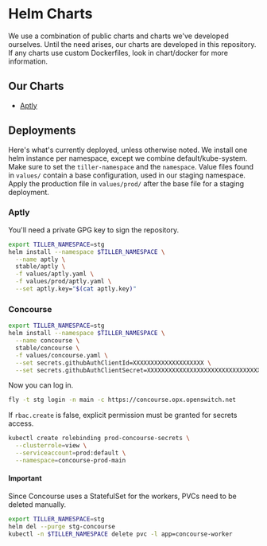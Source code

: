 # Helm Charts

We use a combination of public charts and charts we've developed ourselves. Until the need arises, our charts are developed in this repository. If any charts use custom Dockerfiles, look in chart/docker for more information.

## Our Charts

- [Aptly](stable/aptly/README.md)

## Deployments

Here's what's currently deployed, unless otherwise noted. We install one helm instance per namespace, except we combine default/kube-system. Make sure to set the `tiller-namespace` and the `namespace`. Value files found in `values/` contain a base configuration, used in our staging namespace. Apply the production file in `values/prod/` after the base file for a staging deployment.

### Aptly

You'll need a private GPG key to sign the repository.

```bash
export TILLER_NAMESPACE=stg
helm install --namespace $TILLER_NAMESPACE \
  --name aptly \
  stable/aptly \
  -f values/aptly.yaml \
  -f values/prod/aptly.yaml \
  --set aptly.key="$(cat aptly.key)"
```

### Concourse

```bash
export TILLER_NAMESPACE=stg
helm install --namespace $TILLER_NAMESPACE \
  --name concourse \
  stable/concourse \
  -f values/concourse.yaml \
  --set secrets.githubAuthClientId=XXXXXXXXXXXXXXXXXXXX \
  --set secrets.githubAuthClientSecret=XXXXXXXXXXXXXXXXXXXXXXXXXXXXXXXXXXXXXXXX
```

Now you can log in.

```bash
fly -t stg login -n main -c https://concourse.opx.openswitch.net
```

If `rbac.create` is false, explicit permission must be granted for secrets access.

```bash
kubectl create rolebinding prod-concourse-secrets \
  --clusterrole=view \
  --serviceaccount=prod:default \
  --namespace=concourse-prod-main
```

#### Important

Since Concourse uses a StatefulSet for the workers, PVCs need to be deleted manually.

```bash
export TILLER_NAMESPACE=stg
helm del --purge stg-concourse
kubectl -n $TILLER_NAMESPACE delete pvc -l app=concourse-worker
```

